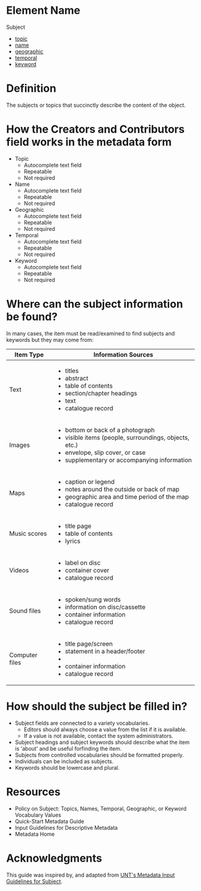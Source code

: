# Element Name

Subject
  * [topic](https://www.dublincore.org/specifications/dublin-core/dcmi-terms/#http://purl.org/dc/terms/subject)
  * [name](https://www.dublincore.org/specifications/dublin-core/dcmi-terms/#http://purl.org/dc/terms/subject)
  * [geographic](https://www.dublincore.org/specifications/dublin-core/dcmi-terms/#http://purl.org/dc/terms/spatial)
  * [temporal](https://www.dublincore.org/specifications/dublin-core/dcmi-terms/#http://purl.org/dc/terms/temporal)
  * [keyword](https://www.dublincore.org/specifications/dublin-core/dcmi-terms/#http://purl.org/dc/terms/subject)

# Definition

The subjects or topics that succinctly describe the content of the object.

# How the Creators and Contributors field works in the metadata form

* Topic
  * Autocomplete text field
  * Repeatable
  * Not required
* Name
  * Autocomplete text field
  * Repeatable
  * Not required
* Geographic
  * Autocomplete text field
  * Repeatable
  * Not required
* Temporal
  * Autocomplete text field
  * Repeatable
  * Not required
* Keyword
  * Autocomplete text field
  * Repeatable
  * Not required

# Where can the subject information be found?

In many cases, the item must be read/examined to find subjects and keywords but they may come from:

| Item Type | Information Sources |
| --------- | ------------------- |
| Text | <ul><li>titles</li><li>abstract</li><li>table of contents</li><li>section/chapter headings</li><li>text</li><li>catalogue record</li></ul> |
| Images | <ul><li>bottom or back of a photograph</li><li>visible items (people, surroundings, objects, etc.)</li><li>envelope, slip cover, or case</li><li>supplementary or accompanying information</li></ul> |
| Maps | <ul><li>caption or legend</li><li>notes around the outside or back of map</li><li>geographic area and time period of the map</li><li>catalogue record</li></ul> |
| Music scores | <ul><li>title page</li><li>table of contents</li><li>lyrics</li></ul> |
| Videos | <ul><li>label on disc</li><li>container cover</li><li>catalogue record</li></ul> |
| Sound files | <ul><li>spoken/sung words</li><li>information on disc/cassette</li><li>container information</li><li>catalogue record</li></ul> |
| Computer files | <ul><li>title page/screen</li><li>statement in a header/footer</li><li><li>container information</li><li>catalogue record</li></ul> |

# How should the subject be filled in?

* Subject fields are connected to a variety vocabularies.
  * Editors should always choose a value from the list if it is available.
  * If a value is not available, contact the system administrators. 
* Subject headings and subject keywords should describe what the item is 'about' and be useful forfinding the item.
* Subjects from controlled vocabularies should be formatted properly.
* Individuals can be included as subjects.
* Keywords should be lowercase and plural.

# Resources

* Policy on Subject: Topics, Names, Temporal, Geographic, or Keyword Vocabulary Values
* Quick-Start Metadata Guide
* Input Guidelines for Descriptive Metadata
* Metadata Home

# Acknowledgments

This guide was inspired by, and adapted from [UNT's Metadata Input Guidelines for Subject](https://library.unt.edu/digital-projects-unit/metadata/fields/subject).
